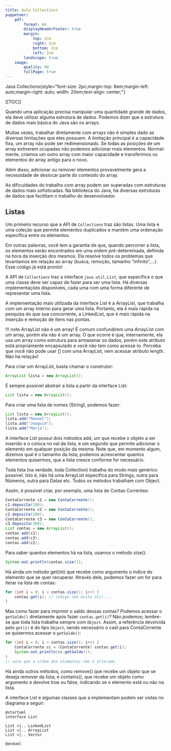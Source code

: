 ```yaml
---
title: Aula Collections
puppeteer:
    pdf:
        format: A4
        displayHeaderFooter: true
        margin:
            top: 2cm
            right: 2cm
            bottom: 2cm
            left: 2cm
        landscape: true
    image:
        quality: 90
        fullPage: true
---
```



Java Collections{style="font-size: 2pc;margin-top: 8em;margin-left: auto;margin-right: auto; width: 20em;text-align: center;"}

<div style="page-break-after: always;"></div>

[[TOC]]

<div style="page-break-after: always;"></div>

Quando uma aplicação precisa manipular uma quantidade grande de dados, ela deve utilizar alguma estrutura de dados. Podemos dizer que a estrutura de dados mais básica do Java são os arrays.

Muitas vezes, trabalhar diretamente com arrays não é simples dado as diversas limitações que eles possuem. A limitação principal é a capacidade fixa, um array não pode ser redimensionado. Se todas as posições de um array estiverem ocupadas não podemos adicionar mais elementos. Normal- mente, criamos um outro array com maior capacidade e transferimos os elementos do array antigo para o novo.


Além disso, adicionar ou remover elementos provavelmente gera a necessidade de deslocar parte do conteúdo do array.

As dificuldades do trabalho com array podem ser superadas com estruturas de dados mais sofisticadas. Na biblioteca do Java, há diversas estruturas de dados que facilitam o trabalho do desenvolvedor.

<div style="page-break-after: always;"></div>

## Listas

Um primeiro recurso que a API de `Collections` traz são listas. Uma lista é uma coleção que permite elementos duplicados e mantém uma ordenação específica entre os elementos.

Em outras palavras, você tem a garantia de que, quando percorrer a lista, os elementos serão encontrados em uma ordem pré-determinada, definida na hora da inserção dos mesmos. Ela resolve todos os problemas que levantamos em relação ao array (busca, remoção, tamanho “infinito”,...). Esse código já está pronto!

A API de `Collections` traz a interface `java.util.List`, que especifica o que uma classe deve ser capaz de fazer para ser uma lista. Há diversas implementações disponíveis, cada uma com uma forma diferente de representar uma lista.

A implementação mais utilizada da interface List é a ArrayList, que trabalha com um array interno para gerar uma lista. Portanto, ela é mais rápida na pesquisa do que sua concorrente, a LinkedList, que é mais rápida na inserção e remoção de itens nas pontas.

!!! note ArrayList não é um array!
    É comum confundirem uma ArrayList com um array, porém ela não é um array. O que ocorre é que, internamente, ela usa um array como estrutura para armazenar os dados, porém este atributo está propriamente encapsulado e você não tem como acessá-lo. Perceba que você não pode usar [] com uma ArrayList, nem acessar atributo length. Não há relação!


Para criar um ArrayList, basta chamar o construtor:
```java
ArrayList lista = new ArrayList();
```
É sempre possível abstrair a lista a partir da interface List:
```java
List lista = new ArrayList();
```
Para criar uma lista de nomes (String), podemos fazer:
```java
List lista = new ArrayList();
lista.add("Manoel");
lista.add("Joaquim");
lista.add("Maria");
```
A interface List possui dois métodos add, um que recebe o objeto a ser inserido e o coloca no nal da lista, e um segundo que permite adicionar o elemento em qualquer posição da mesma. Note que, em momento algum, dizemos qual é o tamanho da lista; podemos acrescentar quantos elementos quisermos, que a lista cresce conforme for necessário.

Toda lista (na verdade, toda Collection) trabalha do modo mais genérico possível. Isto é, não há uma ArrayList específica para Strings, outra para Números, outra para Datas etc. Todos os métodos trabalham com Object.

Assim, é possível criar, por exemplo, uma lista de Contas Correntes:

```java
ContaCorrente c1 = new ContaCorrente();
c1.deposita(100);
ContaCorrente c2 = new ContaCorrente();
c2.deposita(200);
ContaCorrente c3 = new ContaCorrente();
c3.deposita(300);
List contas = new ArrayList();
contas.add(c1);
contas.add(c3);
contas.add(c2);
```

Para saber quantos elementos há na lista, usamos o método size():
```java
System.out.println(contas.size());
```
Há ainda um método get(int) que recebe como argumento o índice do elemento que se quer recuperar. Através dele, podemos fazer um for para iterar na lista de contas:

```java
for (int i = 0; i < contas.size(); i++) {
    contas.get(i); // código não muito útil....
}
```

Mas como fazer para imprimir o saldo dessas contas? Podemos acessar o `getSaldo()` diretamente após fazer `contas.get(i)`? Não podemos; lembre-se que toda lista trabalha sempre com `Object`. Assim, a referência devolvida pelo `get(i)` é do tipo `Object`, sendo necessário o cast para ContaCorrente se quisermos acessar o `getSaldo()`:

```java
for (int i = 0; i < contas.size(); i++) {
    ContaCorrente cc = (ContaCorrente) contas.get(i);
    System.out.println(cc.getSaldo());
}
// note que a ordem dos elementos não é alterada
```

Há ainda outros métodos, como remove() que recebe um objeto que se deseja remover da lista; e contains(), que recebe um objeto como argumento e devolve true ou false, indicando se o elemento está ou não na lista.

A interface List e algumas classes que a implementam podem ser vistas no diagrama a seguir:

```plantuml
@startuml
interface List

List <|.. LinkedList
List <|.. ArrayList
List <|.. Vector

@enduml
```